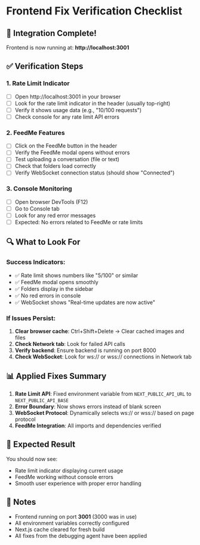 # Frontend Fix Verification Checklist

## 🚀 Integration Complete!

Frontend is now running at: **http://localhost:3001**

## ✅ Verification Steps

### 1. Rate Limit Indicator
- [ ] Open http://localhost:3001 in your browser
- [ ] Look for the rate limit indicator in the header (usually top-right)
- [ ] Verify it shows usage data (e.g., "10/100 requests")
- [ ] Check console for any rate limit API errors

### 2. FeedMe Features
- [ ] Click on the FeedMe button in the header
- [ ] Verify the FeedMe modal opens without errors
- [ ] Test uploading a conversation (file or text)
- [ ] Check that folders load correctly
- [ ] Verify WebSocket connection status (should show "Connected")

### 3. Console Monitoring
- [ ] Open browser DevTools (F12)
- [ ] Go to Console tab
- [ ] Look for any red error messages
- [ ] Expected: No errors related to FeedMe or rate limits

## 🔍 What to Look For

### Success Indicators:
- ✅ Rate limit shows numbers like "5/100" or similar
- ✅ FeedMe modal opens smoothly
- ✅ Folders display in the sidebar
- ✅ No red errors in console
- ✅ WebSocket shows "Real-time updates are now active"

### If Issues Persist:
1. **Clear browser cache**: Ctrl+Shift+Delete → Clear cached images and files
2. **Check Network tab**: Look for failed API calls
3. **Verify backend**: Ensure backend is running on port 8000
4. **Check WebSocket**: Look for ws:// or wss:// connections in Network tab

## 📊 Applied Fixes Summary

1. **Rate Limit API**: Fixed environment variable from `NEXT_PUBLIC_API_URL` to `NEXT_PUBLIC_API_BASE`
2. **Error Boundary**: Now shows errors instead of blank screen
3. **WebSocket Protocol**: Dynamically selects ws:// or wss:// based on page protocol
4. **FeedMe Integration**: All imports and dependencies verified

## 🎉 Expected Result

You should now see:
- Rate limit indicator displaying current usage
- FeedMe working without console errors
- Smooth user experience with proper error handling

## 📝 Notes

- Frontend running on port **3001** (3000 was in use)
- All environment variables correctly configured
- Next.js cache cleared for fresh build
- All fixes from the debugging agent have been applied